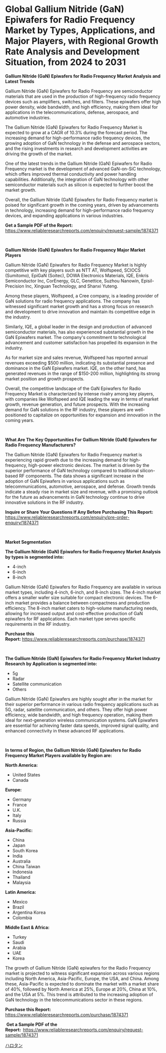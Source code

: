<p><h1>Global Gallium Nitride (GaN) Epiwafers for Radio Frequency Market by Types, Applications, and Major Players, with Regional Growth Rate Analysis and Development Situation, from 2024 to 2031</h1></p><p><strong>Gallium Nitride (GaN) Epiwafers for Radio Frequency Market Analysis and Latest Trends</strong></p>
<p><p>Gallium Nitride (GaN) Epiwafers for Radio Frequency are semiconductor materials that are used in the production of high-frequency radio frequency devices such as amplifiers, switches, and filters. These epiwafers offer high power density, wide bandwidth, and high efficiency, making them ideal for applications in the telecommunications, defense, aerospace, and automotive industries.</p><p>The Gallium Nitride (GaN) Epiwafers for Radio Frequency Market is expected to grow at a CAGR of 10.3% during the forecast period. The increasing demand for high-performance radio frequency devices, the growing adoption of GaN technology in the defense and aerospace sectors, and the rising investments in research and development activities are driving the growth of the market.</p><p>One of the latest trends in the Gallium Nitride (GaN) Epiwafers for Radio Frequency market is the development of advanced GaN-on-SiC technology, which offers improved thermal conductivity and power handling capabilities. Additionally, the integration of GaN technology with other semiconductor materials such as silicon is expected to further boost the market growth.</p><p>Overall, the Gallium Nitride (GaN) Epiwafers for Radio Frequency market is poised for significant growth in the coming years, driven by advancements in technology, increasing demand for high-performance radio frequency devices, and expanding applications in various industries.</p></p>
<p><strong>Get a Sample PDF of the Report:&nbsp;</strong> <a href="https://www.reliableresearchreports.com/enquiry/request-sample/1874371">https://www.reliableresearchreports.com/enquiry/request-sample/1874371</a></p>
<p>&nbsp;</p>
<p><strong>Gallium Nitride (GaN) Epiwafers for Radio Frequency Major Market Players</strong></p>
<p><p>Gallium Nitride (GaN) Epiwafers for Radio Frequency Market is highly competitive with key players such as NTT AT, Wolfspeed, SCIOCS (Sumitomo), EpiGaN (Soitec), DOWA Electronics Materials, IQE, Enkris Semiconductor Inc, CorEnergy, GLC, Genettice, Suzhou Nanowin, Episil-Precision Inc, Xinguan Technology, and Shanxi Yuteng.</p><p>Among these players, Wolfspeed, a Cree company, is a leading provider of GaN solutions for radio frequency applications. The company has witnessed significant market growth and has a strong focus on research and development to drive innovation and maintain its competitive edge in the industry.</p><p>Similarly, IQE, a global leader in the design and production of advanced semiconductor materials, has also experienced substantial growth in the GaN Epiwafers market. The company's commitment to technological advancement and customer satisfaction has propelled its expansion in the industry.</p><p>As for market size and sales revenue, Wolfspeed has reported annual revenues exceeding $500 million, indicating its substantial presence and dominance in the GaN Epiwafers market. IQE, on the other hand, has generated revenues in the range of $150-200 million, highlighting its strong market position and growth prospects.</p><p>Overall, the competitive landscape of the GaN Epiwafers for Radio Frequency Market is characterized by intense rivalry among key players, with companies like Wolfspeed and IQE leading the way in terms of market growth, revenue generation, and future prospects. With the increasing demand for GaN solutions in the RF industry, these players are well-positioned to capitalize on opportunities for expansion and innovation in the coming years.</p></p>
<p>&nbsp;</p>
<p><strong>What Are The Key Opportunities For Gallium Nitride (GaN) Epiwafers for Radio Frequency Manufacturers?</strong></p>
<p><p>The Gallium Nitride (GaN) Epiwafers for Radio Frequency market is experiencing rapid growth due to the increasing demand for high-frequency, high-power electronic devices. The market is driven by the superior performance of GaN technology compared to traditional silicon-based RF components. The data shows a significant increase in the adoption of GaN Epiwafers in various applications such as telecommunications, automotive, aerospace, and defense. Growth trends indicate a steady rise in market size and revenue, with a promising outlook for the future as advancements in GaN technology continue to drive innovative solutions in the RF industry.</p></p>
<p><strong>Inquire or Share Your Questions If Any Before Purchasing This Report:</strong> <a href="https://www.reliableresearchreports.com/enquiry/pre-order-enquiry/1874371">https://www.reliableresearchreports.com/enquiry/pre-order-enquiry/1874371</a></p>
<p>&nbsp;</p>
<p><strong>Market Segmentation</strong></p>
<p><strong>The Gallium Nitride (GaN) Epiwafers for Radio Frequency Market Analysis by types is segmented into:</strong></p>
<p><ul><li>4-inch</li><li>6-inch</li><li>8-inch</li></ul></p>
<p><p>Gallium Nitride (GaN) Epiwafers for Radio Frequency are available in various market types, including 4-inch, 6-inch, and 8-inch sizes. The 4-inch market offers a smaller wafer size suitable for compact electronic devices. The 6-inch market provides a balance between compactness and production efficiency. The 8-inch market caters to high-volume manufacturing needs, allowing for increased output and cost-effective production of GaN epiwafers for RF applications. Each market type serves specific requirements in the RF industry.</p></p>
<p><strong>Purchase this Report:&nbsp;</strong><a href="https://www.reliableresearchreports.com/purchase/1874371">https://www.reliableresearchreports.com/purchase/1874371</a></p>
<p>&nbsp;</p>
<p><strong>The Gallium Nitride (GaN) Epiwafers for Radio Frequency Market Industry Research by Application is segmented into:</strong></p>
<p><ul><li>5g</li><li>Radar</li><li>Satellite communication</li><li>Others</li></ul></p>
<p><p>Gallium Nitride (GaN) Epiwafers are highly sought after in the market for their superior performance in various radio frequency applications such as 5G, radar, satellite communication, and others. They offer high power efficiency, wide bandwidth, and high frequency operation, making them ideal for next-generation wireless communication systems. GaN Epiwafers are essential for achieving faster data speeds, improved signal quality, and enhanced connectivity in these advanced RF applications.</p></p>
<p>&nbsp;</p>
<p><strong>In terms of Region, the Gallium Nitride (GaN) Epiwafers for Radio Frequency Market Players available by Region are:</strong></p>
<p>
    <p> <strong> North America: </strong>
        <ul>
            <li>United States</li>
            <li>Canada</li>
        </ul>
        </p> 
    <p> <strong> Europe: </strong>
        <ul>
            <li>Germany</li>
            <li>France</li>
            <li>U.K.</li>
            <li>Italy</li>
            <li>Russia</li>
        </ul>
        </p> 
    <p> <strong> Asia-Pacific: </strong>
        <ul>
            <li>China</li>
            <li>Japan</li>
            <li>South Korea</li>
            <li>India</li>
            <li>Australia</li>
            <li>China Taiwan</li>
            <li>Indonesia</li>
            <li>Thailand</li>
            <li>Malaysia</li>
        </ul>
        </p> 
    <p> <strong> Latin America: </strong>
        <ul>
            <li>Mexico</li>
            <li>Brazil</li>
            <li>Argentina Korea</li>
            <li>Colombia</li>
        </ul>
        </p> 
    <p> <strong> Middle East & Africa: </strong>
        <ul>
            <li>Turkey</li>
            <li>Saudi</li>
            <li>Arabia</li>
            <li>UAE</li>
            <li>Korea</li>
        </ul>
    </p>
    </p>
<p><p>The growth of Gallium Nitride (GaN) epiwafers for the Radio Frequency market is projected to witness significant expansion across various regions including North America, Asia-Pacific, Europe, the USA, and China. Among these, Asia-Pacific is expected to dominate the market with a market share of 40%, followed by North America at 25%, Europe at 20%, China at 10%, and the USA at 5%. This trend is attributed to the increasing adoption of GaN technology in the telecommunications sector in these regions.</p></p>
<p><strong>Purchase this Report: </strong><a href="https://www.reliableresearchreports.com/purchase/1874371">https://www.reliableresearchreports.com/purchase/1874371</a></p>
<p>&nbsp;<strong>Get a Sample PDF of the Report:&nbsp;&nbsp;</strong><a href="https://www.reliableresearchreports.com/enquiry/request-sample/1874371">https://www.reliableresearchreports.com/enquiry/request-sample/1874371</a></p>
<p><strong></strong></p>
<p><p><a href="https://github.com/ppmazlotr77499/Market-Research-Report-List-1/blob/main/945255213805.md">ハロタン</a></p></p>